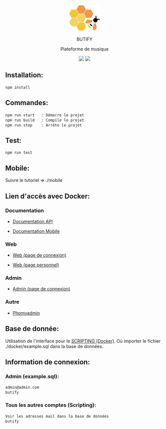 <p align="center">
    <img src="./docker/web/images/logos/logoButify.png" width="100" alt="Butify Logo">
</p>
<p align="center">
    <text color="orange">BUTIFY</text>
</p>
<p align="center">
    <text color="white">Plateforme de musique</text>
</p>
<p align="center">
  <img src="https://img.shields.io/badge/Version-1.0-orange">
  <img src="https://img.shields.io/badge/Status-Online-success">
</p>

## Installation:

    npm install

## Commandes:

    npm run start   : Démarre le projet
    npm run build   : Compile le projet
    npm run stop    : Arrête le projet

## Test:

    npm run test

## Mobile:

Suivre le tutoriel => ./mobile

## Lien d'accès avec Docker:

### Documentation

- [Documentation API](http://localhost:8084/docs/api/index.html)

- [Documentation Mobile](http://localhost:8084/docs/mobile/index.html)

### Web

- [Web (page de connexion)](http://localhost:8080/web/login.php)

- [Web (page personnel)](http://localhost:8080/web/home)

### Admin

- [Admin (page de connexion)](http://localhost:8080/web/admin/login.php)

### Autre

- [Phpmyadmin](http://localhost:8083)

## Base de donnée:

Utilisation de l'interface pour le [SCRIPTING (Docker)](http://localhost:8080/web/scripting/index.php). Où importer le fichier ./docker/example.sql dans la base de données.

## Information de connexion:

### Admin (example.sql):

    admin@admin.com
    butify

### Tous les autres comptes (Scripting):

    Voir les adresses mail dans la base de données
    butify
